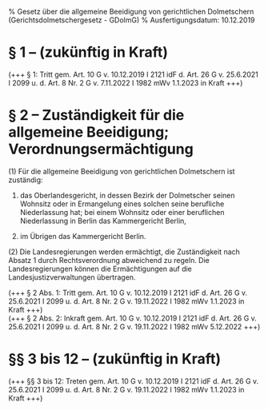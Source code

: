 % Gesetz über die allgemeine Beeidigung von gerichtlichen Dolmetschern  (Gerichtsdolmetschergesetz - GDolmG)
% Ausfertigungsdatum: 10.12.2019
 
# § 1 – (zukünftig in Kraft)

(+++ § 1: Tritt gem. Art. 10 G v. 10.12.2019 I 2121 idF d. Art. 26 G v. 25.6.2021 I 2099 u. d. Art. 8 Nr. 2 G v. 7.11.2022 I 1982 mWv 1.1.2023 in Kraft +++)

# § 2 – Zuständigkeit für die allgemeine Beeidigung; Verordnungsermächtigung

(1) Für die allgemeine Beeidigung von gerichtlichen Dolmetschern ist zuständig:

1. das Oberlandesgericht, in dessen Bezirk der Dolmetscher seinen Wohnsitz oder in Ermangelung eines solchen seine berufliche Niederlassung hat; bei einem Wohnsitz oder einer beruflichen Niederlassung in Berlin das Kammergericht Berlin,

2. im Übrigen das Kammergericht Berlin.

(2) Die Landesregierungen werden ermächtigt, die Zuständigkeit nach Absatz 1 durch Rechtsverordnung abweichend zu regeln. Die Landesregierungen können die Ermächtigungen auf die Landesjustizverwaltungen übertragen.

(+++ § 2 Abs. 1: Tritt gem. Art. 10 G v. 10.12.2019 I 2121 idF d. Art. 26 G v. 25.6.2021 I 2099 u. d. Art. 8 Nr. 2 G v. 19.11.2022 I 1982 mWv 1.1.2023 in Kraft +++)  
(+++ § 2 Abs. 2: Inkraft gem. Art. 10 G v. 10.12.2019 I 2121 idF d. Art. 26 G v. 25.6.2021 I 2099 u. d. Art. 8 Nr. 2 G v. 19.11.2022 I 1982 mWv 5.12.2022 +++)

# §§ 3 bis 12 – (zukünftig in Kraft)

(+++ §§ 3 bis 12: Treten gem. Art. 10 G v. 10.12.2019 I 2121 idF d. Art. 26 G v. 25.6.2021 I 2099 u. d. Art. 8 Nr. 2 G v. 19.11.2022 I 1982 mWv 1.1.2023 in Kraft +++)

